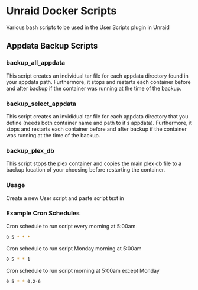 # Unraid Docker Scripts

Various bash scripts to be used in the User Scripts plugin in Unraid


## Appdata Backup Scripts

### backup_all_appdata

This script creates an individual tar file for each appdata directory found in your appdata path.  Furthermore, it stops and restarts each container before and after backup if the container was running at the time of the backup.

### backup_select_appdata

This script creates an invididual tar file for each appdata directory that you define (needs both container name and path to it's appdata).  Furthermore, it stops and restarts each container before and after backup if the container was running at the time of the backup.

### backup_plex_db

This script stops the plex container and copies the main plex db file to a backup location of your choosing before restarting the container.

### Usage

Create a new User script and paste script text in

### Example Cron Schedules

Cron schedule to run script every morning at 5:00am

```bash
0 5 * * *
```

Cron schedule to run script Monday morning at 5:00am

```bash
0 5 * * 1
```

Cron schedule to run script morning at 5:00am except Monday

```bash
0 5 * * 0,2-6
```
